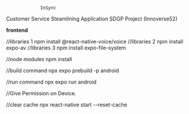 
                 InSync
Customer Service Steamlining Application
             SDGP Project 
             (Innoverse52)



**frontend**

//libraries 1
npm install @react-native-voice/voice
//libraries 2
npm install expo-av
//libraries 3
npm install expo-file-system


//node modules
npm install


//build command
npx expo prebuild -p android

//run command
npx expo run android

//Give Permission on Device.

//clear cache
npx react-native start --reset-cache
